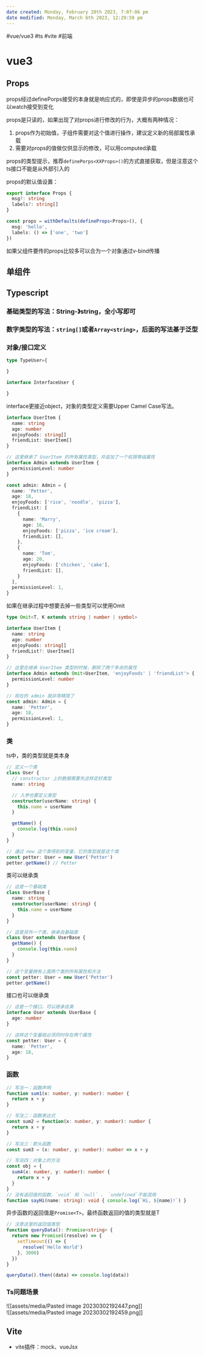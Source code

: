 ```yaml
---
date created: Monday, February 20th 2023, 7:07:06 pm
date modified: Monday, March 6th 2023, 12:29:59 pm
---
```

#vue/vue3  #ts #vite #前端

# vue3

## Props

props经过definePorps接受的本身就是响应式的，即使是异步的props数据也可以watch接受到变化

props是只读的，如果出现了对props进行修改的行为，大概有两种情况：
1. props作为初始值，子组件需要对这个值进行操作，建议定义新的局部属性承载
2. 需要对props的值做仅供显示的修改，可以用computed承载

props的类型提示，推荐`definePorps<XXProps>()`的方式直接获取，但是注意这个ts接口不能是从外部引入的

props的默认值设置：

```ts
export interface Props {
  msg?: string
  labels?: string[]
}

const props = withDefaults(defineProps<Props>(), {
  msg: 'hello',
  labels: () => ['one', 'two']
})

```

如果父组件要传的props比较多可以合为一个对象通过v-bind传播

## 单组件

## Typescript

### 基础类型的写法：String-》string，全小写即可

### 数字类型的写法：`string[]`或者`Array<string>`，后面的写法基于泛型

### 对象/接口定义

```ts
type TypeUser={

}

interface InterfaceUser {

}
```
interface更接近object，对象的类型定义需要Upper Camel Case写法。
```ts
interface UserItem {
  name: string
  age: number
  enjoyFoods: string[]
  friendList: UserItem[]
}

// 这里继承了 UserItem 的所有属性类型，并追加了一个权限等级属性
interface Admin extends UserItem {
  permissionLevel: number
}

const admin: Admin = {
  name: 'Petter',
  age: 18,
  enjoyFoods: ['rice', 'noodle', 'pizza'],
  friendList: [
    {
      name: 'Marry',
      age: 16,
      enjoyFoods: ['pizza', 'ice cream'],
      friendList: [],
    },
    {
      name: 'Tom',
      age: 20,
      enjoyFoods: ['chicken', 'cake'],
      friendList: [],
    }
  ],
  permissionLevel: 1,
}

```
如果在继承过程中想要去掉一些类型可以使用Omit
```ts
type Omit<T, K extends string | number | symbol>

interface UserItem {
  name: string
  age: number
  enjoyFoods: string[]
  friendList?: UserItem[]
}

// 这里在继承 UserItem 类型的时候，删除了两个多余的属性
interface Admin extends Omit<UserItem, 'enjoyFoods' | 'friendList'> {
  permissionLevel: number
}

// 现在的 admin 就非常精简了
const admin: Admin = {
  name: 'Petter',
  age: 18,
  permissionLevel: 1,
}

```

### 类

ts中，类的类型就是类本身
```ts
// 定义一个类
class User {
  // constructor 上的数据需要先这样定好类型
  name: string

  // 入参也要定义类型
  constructor(userName: string) {
    this.name = userName
  }

  getName() {
    console.log(this.name)
  }
}

// 通过 new 这个类得到的变量，它的类型就是这个类
const petter: User = new User('Petter')
petter.getName() // Petter

```
类可以继承类
```ts
// 这是一个基础类
class UserBase {
  name: string
  constructor(userName: string) {
    this.name = userName
  }
}

// 这是另外一个类，继承自基础类
class User extends UserBase {
  getName() {
    console.log(this.name)
  }
}

// 这个变量拥有上面两个类的所有属性和方法
const petter: User = new User('Petter')
petter.getName()

```
接口也可以继承类
```ts
// 这是一个接口，可以继承自类
interface User extends UserBase {
  age: number
}

// 这样这个变量就必须同时存在两个属性
const petter: User = {
  name: 'Petter',
  age: 18,
}
```

### 函数

```ts
// 写法一：函数声明
function sum1(x: number, y: number): number {
  return x + y
}

// 写法二：函数表达式
const sum2 = function(x: number, y: number): number {
  return x + y
}

// 写法三：箭头函数
const sum3 = (x: number, y: number): number => x + y

// 写法四：对象上的方法
const obj = {
  sum4(x: number, y: number): number {
    return x + y
  }
}
// 没有返回值的函数，`void` 和 `null` 、 `undefined`不能混用
function sayHi(name: string): void { console.log(`Hi, ${name}!`) }
```
异步函数的返回值是`Promise<T>`，最终函数返回的值的类型就是T
```ts
// 注意这里的返回值类型
function queryData(): Promise<string> {
  return new Promise((resolve) => {
    setTimeout(() => {
      resolve('Hello World')
    }, 3000)
  })
}

queryData().then((data) => console.log(data))

```

### Ts问题场景

![[assets/media/Pasted image 20230302192447.png]]  
![[assets/media/Pasted image 20230302192459.png]]

## Vite

- vite插件：mock、vueJsx
